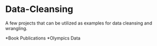 # Data-Cleansing
A few projects that can be utilized as examples for data cleansing and wrangling.

*Book Publications
*Olympics Data



